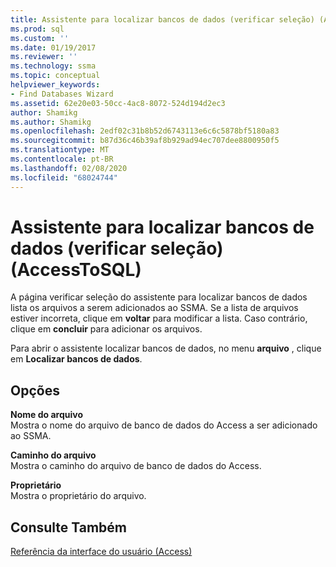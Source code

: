 ```yaml
---
title: Assistente para localizar bancos de dados (verificar seleção) (AccessToSQL) | Microsoft Docs
ms.prod: sql
ms.custom: ''
ms.date: 01/19/2017
ms.reviewer: ''
ms.technology: ssma
ms.topic: conceptual
helpviewer_keywords:
- Find Databases Wizard
ms.assetid: 62e20e03-50cc-4ac8-8072-524d194d2ec3
author: Shamikg
ms.author: Shamikg
ms.openlocfilehash: 2edf02c31b8b52d6743113e6c6c5878bf5180a83
ms.sourcegitcommit: b87d36c46b39af8b929ad94ec707dee8800950f5
ms.translationtype: MT
ms.contentlocale: pt-BR
ms.lasthandoff: 02/08/2020
ms.locfileid: "68024744"
---
```

# <a name="find-databases-wizard-verify-selection-accesstosql"></a>Assistente para localizar bancos de dados (verificar seleção) (AccessToSQL)
A página verificar seleção do assistente para localizar bancos de dados lista os arquivos a serem adicionados ao SSMA. Se a lista de arquivos estiver incorreta, clique em **voltar** para modificar a lista. Caso contrário, clique em **concluir** para adicionar os arquivos.  
  
Para abrir o assistente localizar bancos de dados, no menu **arquivo** , clique em **Localizar bancos de dados**.  
  
## <a name="options"></a>Opções  
**Nome do arquivo**  
Mostra o nome do arquivo de banco de dados do Access a ser adicionado ao SSMA.  
  
**Caminho do arquivo**  
Mostra o caminho do arquivo de banco de dados do Access.  
  
**Proprietário**  
Mostra o proprietário do arquivo.  
  
## <a name="see-also"></a>Consulte Também  
[Referência da interface do usuário (Access)](https://msdn.microsoft.com/af24c303-4a41-449b-9c86-d6558a97e839)  
  
